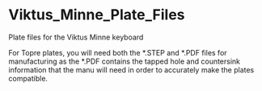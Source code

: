 # Viktus_Minne_Plate_Files
Plate files for the Viktus Minne keyboard

For Topre plates, you will need both the *.STEP and *.PDF files for manufacturing as the *.PDF contains the tapped hole and countersink information that the manu will need in order to accurately make the plates compatible.
